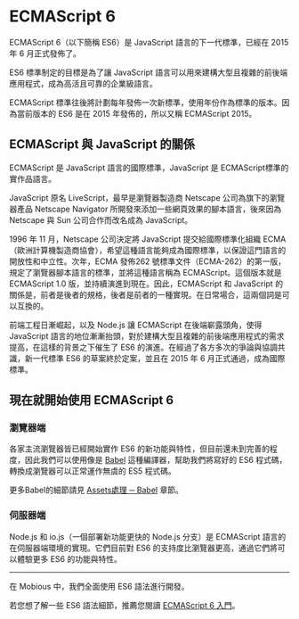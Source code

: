# ECMAScript 6
ECMAScript 6（以下簡稱 ES6）是 JavaScript 語言的下一代標準，已經在 2015 年 6 月正式發佈了。

ES6 標準制定的目標是為了讓 JavaScript 語言可以用來建構大型且複雜的前後端應用程式，成為高活且可靠的企業級語言。

ECMAScript 標準往後將計劃每年發佈一次新標準，使用年份作為標準的版本。因為當前版本的 ES6 是在 2015 年發佈的，所以又稱 ECMAScript 2015。

## ECMAScript 與 JavaScript 的關係
ECMAScript 是 JavaScript 語言的國際標準，JavaScript 是 ECMAScript標準的實作品語言。

JavaScript 原名 LiveScript，最早是瀏覽器製造商 Netscape 公司為旗下的瀏覽器產品 Netscape Navigator 所開發來添加一些網頁效果的腳本語言，後來因為 Netscape 與 Sun 公司合作而改名成為 JavaScript。

1996 年 11 月，Netscape 公司決定將 JavaScript 提交給國際標準化組織 ECMA（歐洲計算機製造商協會），希望這種語言能夠成為國際標準，以保證這門語言的開放性和中立性。次年，ECMA 發佈262 號標準文件（ECMA-262）的第一版，規定了瀏覽器腳本語言的標準，並將這種語言稱為 ECMAScript。這個版本就是 ECMAScript 1.0 版，並持續演進到現在。因此，ECMAScript 和 JavaScript 的關係是，前者是後者的規格，後者是前者的一種實現。在日常場合，這兩個詞是可以互換的。

前端工程日漸崛起，以及 Node.js 讓 ECMAScript 在後端嶄露頭角，使得 JavaScript 語言的地位漸漸抬頭，對於建構大型且複雜的前後端應用程式的需求提高，在這樣的背景之下催生了 ES6 的演進。在經過了各方多次的爭論與協調共識，新一代標準 ES6 的草案終於定案，並且在 2015 年 6 月正式通過，成為國際標準。

## 現在就開始使用 ECMAScript 6
### 瀏覽器端
各家主流瀏覽器皆已經開始實作 ES6 的新功能與特性，但目前還未到完善的程度，因此我們可以使用像是 [Babel](https://babeljs.io/) 這種編譯器，幫助我們將寫好的 ES6 程式碼，轉換成瀏覽器可以正常運作無虞的 ES5 程式碼。

更多Babel的細節請見 [Assets處理 ─ Babel](/Assets/Babel.html) 章節。

### 伺服器端
Node.js 和 io.js（一個部署新功能更快的 Node.js 分支）是 ECMAScript 語言的在伺服器端環境的實現。它們目前對 ES6 的支持度比瀏覽器更高，通過它們將可以體驗更多 ES6 的功能與特性。

--------------------------
在 Mobious 中，我們全面使用 ES6 語法進行開發。

若您想了解一些 ES6 語法細節，推薦您閱讀 [ECMAScript 6 入門](http://es6.ruanyifeng.com/)。
